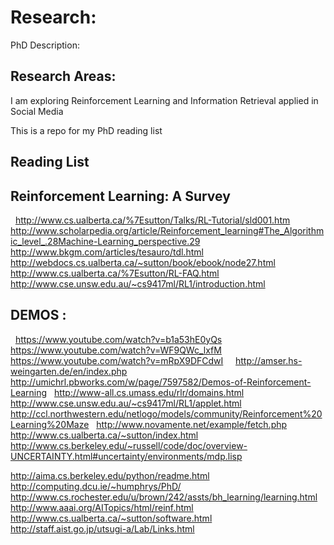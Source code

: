 # Research:
PhD Description:


## Research Areas:

I am exploring Reinforcement Learning and Information Retrieval applied in Social Media


This is a repo for my PhD reading list



## Reading List




## Reinforcement Learning: A Survey
 
http://www.cs.ualberta.ca/%7Esutton/Talks/RL-Tutorial/sld001.htm
 
http://www.scholarpedia.org/article/Reinforcement_learning#The_Algorithmic_level_.28Machine-Learning_perspective.29
 
http://www.bkgm.com/articles/tesauro/tdl.html
 
http://webdocs.cs.ualberta.ca/~sutton/book/ebook/node27.html
 
http://www.cs.ualberta.ca/%7Esutton/RL-FAQ.html
 
http://www.cse.unsw.edu.au/~cs9417ml/RL1/introduction.html
 
## DEMOS :
 
https://www.youtube.com/watch?v=b1a53hE0yQs
 
https://www.youtube.com/watch?v=WF9QWc_lxfM
 
https://www.youtube.com/watch?v=mRpX9DFCdwI
 
 
http://amser.hs-weingarten.de/en/index.php
 
 
http://umichrl.pbworks.com/w/page/7597582/Demos-of-Reinforcement-Learning
 
http://www-all.cs.umass.edu/rlr/domains.html
 
http://www.cse.unsw.edu.au/~cs9417ml/RL1/applet.html
 
http://ccl.northwestern.edu/netlogo/models/community/Reinforcement%20Learning%20Maze
 
http://www.novamente.net/example/fetch.php
 
http://www.cs.ualberta.ca/~sutton/index.html
 
http://www.cs.berkeley.edu/~russell/code/doc/overview-UNCERTAINTY.html#uncertainty/environments/mdp.lisp

http://aima.cs.berkeley.edu/python/readme.html
 
http://computing.dcu.ie/~humphrys/PhD/
 
http://www.cs.rochester.edu/u/brown/242/assts/bh_learning/learning.html
 
http://www.aaai.org/AITopics/html/reinf.html
 
http://www.cs.ualberta.ca/~sutton/software.html
 
 
http://staff.aist.go.jp/utsugi-a/Lab/Links.html
 
#####
